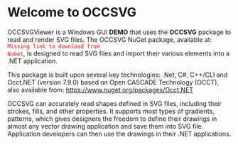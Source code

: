 # Welcome to OCCSVG

OCCSVGViewer is a Windows GUI <b>DEMO</b> that uses the <b>OCCSVG</b> package to read and render SVG files. The OCCSVG NuGet package, available at: <code style="color : red">Missing link to download from NuGet</code>, is designed to read SVG files and import their various elements into a .NET application. 

This package is built upon several key technologies: .Net, C#, C++/CLI and Occt.NET (version 7.9.0) based on Open CASCADE Technology (OCCT), also available from: https://www.nuget.org/packages/Occt.NET

OCCSVG can accurately read shapes defined in SVG files, including their strokes, fills, and other properties. 
It supports most types of gradients, patterns, which gives designers the freedom to define their drawings in almost any vector drawing application and save them into SVG file. 
Application developers can then use the drawings in their .NET applications. 

